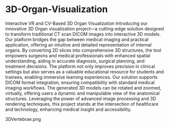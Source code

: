 # 3D-Organ-Visualization
Interactive VR and CV-Based 3D Organ Visualization
Introducing our innovative 3D Organ visualization project—a cutting-edge solution designed to transform traditional CT scan DICOM images into interactive 3D models. 
Our platform bridges the gap between medical imaging and practical application, offering an intuitive and detailed representation of internal organs. 
By converting 2D slices into comprehensive 3D structures, the tool empowers surgeons and medical professionals with enhanced spatial understanding, aiding in accurate diagnosis, surgical planning, and treatment decisions. The platform not only improves precision in clinical settings but also serves as a valuable educational resource for students and trainees, enabling immersive learning experiences. 
Our solution supports DICOM format integration, ensuring compatibility with standard medical imaging workflows. The generated 3D models can be rotated and zoomed, virtually, offering users a dynamic and manipulable view of the anatomical structures. 
Leveraging the power of advanced image processing and 3D rendering techniques, this project stands at the intersection of healthcare and technology, enhancing medical insight and accessibility.


3DVertebrae.png
